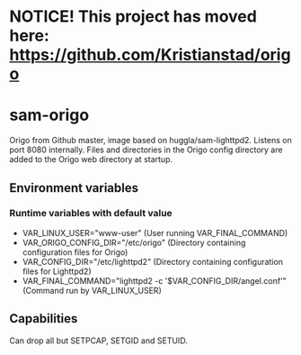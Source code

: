 # NOTICE! This project has moved here: https://github.com/Kristianstad/origo

# sam-origo
Origo from Github master, image based on huggla/sam-lighttpd2. Listens on port 8080 internally. Files and directories in the Origo config directory are added to the Origo web directory at startup.

## Environment variables
### Runtime variables with default value
* VAR_LINUX_USER="www-user" (User running VAR_FINAL_COMMAND)
* VAR_ORIGO_CONFIG_DIR="/etc/origo" (Directory containing configuration files for Origo)
* VAR_CONFIG_DIR="/etc/lighttpd2" (Directory containing configuration files for Lighttpd2)
* VAR_FINAL_COMMAND="lighttpd2 -c '\$VAR_CONFIG_DIR/angel.conf'" (Command run by VAR_LINUX_USER)

## Capabilities
Can drop all but SETPCAP, SETGID and SETUID.
